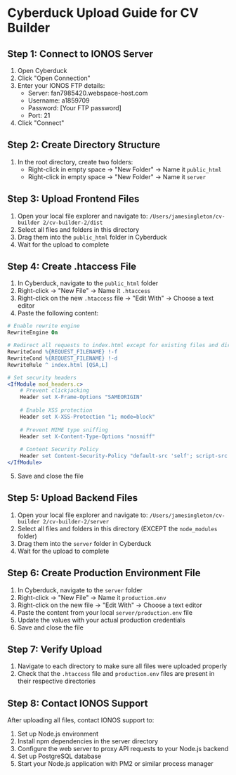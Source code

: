 # Cyberduck Upload Guide for CV Builder

## Step 1: Connect to IONOS Server

1. Open Cyberduck
2. Click "Open Connection"
3. Enter your IONOS FTP details:
   - Server: fan7985420.webspace-host.com
   - Username: a1859709
   - Password: [Your FTP password]
   - Port: 21
4. Click "Connect"

## Step 2: Create Directory Structure

1. In the root directory, create two folders:
   - Right-click in empty space → "New Folder" → Name it `public_html`
   - Right-click in empty space → "New Folder" → Name it `server`

## Step 3: Upload Frontend Files

1. Open your local file explorer and navigate to:
   `/Users/jamesingleton/cv-builder 2/cv-builder-2/dist`
2. Select all files and folders in this directory
3. Drag them into the `public_html` folder in Cyberduck
4. Wait for the upload to complete

## Step 4: Create .htaccess File

1. In Cyberduck, navigate to the `public_html` folder
2. Right-click → "New File" → Name it `.htaccess`
3. Right-click on the new `.htaccess` file → "Edit With" → Choose a text editor
4. Paste the following content:

```apache
# Enable rewrite engine
RewriteEngine On

# Redirect all requests to index.html except for existing files and directories
RewriteCond %{REQUEST_FILENAME} !-f
RewriteCond %{REQUEST_FILENAME} !-d
RewriteRule ^ index.html [QSA,L]

# Set security headers
<IfModule mod_headers.c>
    # Prevent clickjacking
    Header set X-Frame-Options "SAMEORIGIN"
    
    # Enable XSS protection
    Header set X-XSS-Protection "1; mode=block"
    
    # Prevent MIME type sniffing
    Header set X-Content-Type-Options "nosniff"
    
    # Content Security Policy
    Header set Content-Security-Policy "default-src 'self'; script-src 'self' 'unsafe-inline' 'unsafe-eval' https://js.stripe.com; connect-src 'self' https://api.stripe.com; frame-src 'self' https://js.stripe.com; img-src 'self' data:; style-src 'self' 'unsafe-inline';"
</IfModule>
```

5. Save and close the file

## Step 5: Upload Backend Files

1. Open your local file explorer and navigate to:
   `/Users/jamesingleton/cv-builder 2/cv-builder-2/server`
2. Select all files and folders in this directory (EXCEPT the `node_modules` folder)
3. Drag them into the `server` folder in Cyberduck
4. Wait for the upload to complete

## Step 6: Create Production Environment File

1. In Cyberduck, navigate to the `server` folder
2. Right-click → "New File" → Name it `production.env`
3. Right-click on the new file → "Edit With" → Choose a text editor
4. Paste the content from your local `server/production.env` file
5. Update the values with your actual production credentials
6. Save and close the file

## Step 7: Verify Upload

1. Navigate to each directory to make sure all files were uploaded properly
2. Check that the `.htaccess` file and `production.env` files are present in their respective directories

## Step 8: Contact IONOS Support

After uploading all files, contact IONOS support to:
1. Set up Node.js environment
2. Install npm dependencies in the server directory
3. Configure the web server to proxy API requests to your Node.js backend
4. Set up PostgreSQL database
5. Start your Node.js application with PM2 or similar process manager 